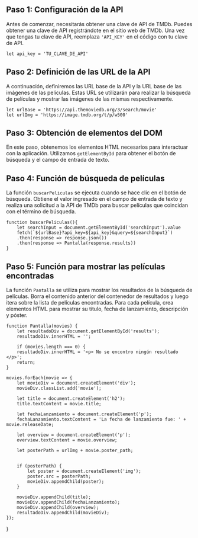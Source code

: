 

## Paso 1: Configuración de la API

Antes de comenzar, necesitarás obtener una clave de API de TMDb. Puedes obtener una clave de API registrándote en el sitio web de TMDb. Una vez que tengas tu clave de API, reemplaza `'API_KEY'` en el código con tu clave de API.

    let api_key = 'TU_CLAVE_DE_API'

## Paso 2: Definición de las URL de la API

A continuación, definiremos las URL base de la API y la URL base de las imágenes de las películas. Estas URL se utilizarán para realizar la búsqueda de películas y mostrar las imágenes de las mismas respectivamente.

    let urlBase = 'https://api.themoviedb.org/3/search/movie'
    let urlImg = 'https://image.tmdb.org/t/p/w500'

## Paso 3: Obtención de elementos del DOM

En este paso, obtenemos los elementos HTML necesarios para interactuar con la aplicación. Utilizamos `getElementById` para obtener el botón de búsqueda y el campo de entrada de texto.


## Paso 4: Función de búsqueda de películas

La función `buscarPeliculas` se ejecuta cuando se hace clic en el botón de búsqueda. Obtiene el valor ingresado en el campo de entrada de texto y realiza una solicitud a la API de TMDb para buscar películas que coincidan con el término de búsqueda.

    function buscarPeliculas(){
        let searchInput = document.getElementById('searchInput').value
        fetch(`${urlBase}?api_key=${api_key}&query=${searchInput}`)
        .then(response => response.json())
        .then(response => Pantalla(response.results))
    }

## Paso 5: Función para mostrar las películas encontradas

La función `Pantalla` se utiliza para mostrar los resultados de la búsqueda de películas. Borra el contenido anterior del contenedor de resultados y luego itera sobre la lista de películas encontradas. Para cada película, crea elementos HTML para mostrar su título, fecha de lanzamiento, descripción y póster.

    
    function Pantalla(movies) { 
        let resultadoDiv = document.getElementById('results');
        resultadoDiv.innerHTML = '';

        if (movies.length === 0) {
        resultadoDiv.innerHTML = '<p> No se encontro ningún resultado </p>';
        return;
    }

    movies.forEach(movie => {
        let movieDiv = document.createElement('div');
        movieDiv.classList.add('movie'); 

        let title = document.createElement('h2');
        title.textContent = movie.title;

        let fechaLanzamiento = document.createElement('p'); 
        fechaLanzamiento.textContent = 'La fecha de lanzamiento fue: ' + movie.releaseDate;

        let overview = document.createElement('p');
        overview.textContent = movie.overview;

        let posterPath = urlImg + movie.poster_path;

    
        if (posterPath) {
            let poster = document.createElement('img');
            poster.src = posterPath;
            movieDiv.appendChild(poster);
        }

        movieDiv.appendChild(title);
        movieDiv.appendChild(fechaLanzamiento);   
        movieDiv.appendChild(overview);
        resultadoDiv.appendChild(movieDiv);
    });
}

